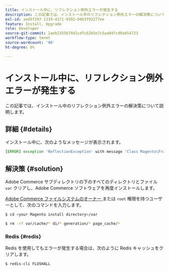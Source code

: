 ```yaml
---
title: インストール中に、リフレクション例外エラーが発生する
description: この記事では、インストール中のリフレクション例外エラーの解決策について説明します。
exl-id: aed5f297-1339-4171-9392-04b3f93277ee
feature: Install, Upgrade
role: Developer
source-git-commit: 2aeb2355b74d1cdfc62b5e7c5aa04fcd0a654733
workflow-type: tm+mt
source-wordcount: '96'
ht-degree: 0%

---
```


# インストール中に、リフレクション例外エラーが発生する

この記事では、インストール中のリフレクション例外エラーの解決策について説明します。

## 詳細 {#details}

インストール中に、次のようなメッセージが表示されます。

```php
[ERROR] exception 'ReflectionException' with message 'Class Magento\Framework\StoreManagerInterface does not exist' in /<path>/lib/internal/Magento/Framework/Code/Reader/ClassReader.php
```

## 解決策 {#solution}

Adobe Commerce サブディレクトリの下のすべてのディレクトリとファイル `var` クリアし、Adobe Commerce ソフトウェアを再度インストールします。

[Adobe Commerce ファイルシステムのオーナー ](https://experienceleague.adobe.com/en/docs/commerce-operations/installation-guide/prerequisites/file-system/overview) または `root` 権限を持つユーザーとして、次のコマンドを入力します。

```bash
$ cd <your Magento install directory>/var
```

```bash
$ rm -rf var/cache/* di/* generation/* page_cache/*
```

### Redis {#redis}

Redis を使用してもエラーが発生する場合は、次のように Redis キャッシュをクリアします。

```bash
$ redis-cli FLUSHALL
```
